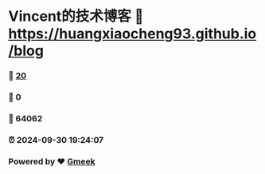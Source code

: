 # Vincent的技术博客 :link: https://huangxiaocheng93.github.io/blog 
### :page_facing_up: [20](https://huangxiaocheng93.github.io/blog/tag.html) 
### :speech_balloon: 0 
### :hibiscus: 64062 
### :alarm_clock: 2024-09-30 19:24:07 
### Powered by :heart: [Gmeek](https://github.com/Meekdai/Gmeek)
